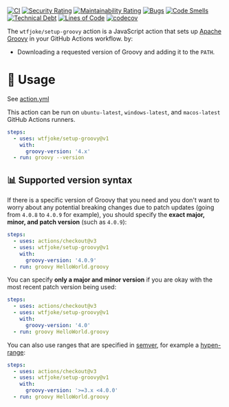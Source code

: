[![CI](https://github.com/WtfJoke/setup-groovy/actions/workflows/test.yml/badge.svg)](https://github.com/WtfJoke/setup-groovy/actions/workflows/test.yml)
[![Security Rating](https://sonarcloud.io/api/project_badges/measure?project=WtfJoke_setup-groovy&metric=security_rating)](https://sonarcloud.io/dashboard?id=WtfJoke_setup-groovy)
[![Maintainability Rating](https://sonarcloud.io/api/project_badges/measure?project=WtfJoke_setup-groovy&metric=sqale_rating)](https://sonarcloud.io/dashboard?id=WtfJoke_setup-groovy)
[![Bugs](https://sonarcloud.io/api/project_badges/measure?project=WtfJoke_setup-groovy&metric=bugs)](https://sonarcloud.io/dashboard?id=WtfJoke_setup-groovy)
[![Code Smells](https://sonarcloud.io/api/project_badges/measure?project=WtfJoke_setup-groovy&metric=code_smells)](https://sonarcloud.io/dashboard?id=WtfJoke_setup-groovy)
[![Technical Debt](https://sonarcloud.io/api/project_badges/measure?project=WtfJoke_setup-groovy&metric=sqale_index)](https://sonarcloud.io/dashboard?id=WtfJoke_setup-groovy)
[![Lines of Code](https://sonarcloud.io/api/project_badges/measure?project=WtfJoke_setup-groovy&metric=ncloc)](https://sonarcloud.io/dashboard?id=WtfJoke_setup-groovy)
[![codecov](https://codecov.io/gh/WtfJoke/setup-groovy/branch/main/graph/badge.svg?token=3D0E2NTINZ)](https://codecov.io/gh/WtfJoke/setup-groovy)

The `wtfjoke/setup-groovy` action is a JavaScript action that sets up [Apache Groovy](https://groovy-lang.org/) in your GitHub Actions workflow. by:

- Downloading a requested version of Groovy and adding it to the `PATH`.

# 🔧 Usage

See [action.yml](action.yml)

This action can be run on `ubuntu-latest`, `windows-latest`, and `macos-latest` GitHub Actions runners.

```yml
steps:
  - uses: wtfjoke/setup-groovy@v1
    with:
      groovy-version: '4.x'
  - run: groovy --version
```

## 📊 Supported version syntax

If there is a specific version of Groovy that you need and you don't want to worry about any potential breaking changes due to patch updates (going from `4.0.8` to `4.0.9` for example), you should specify the **exact major, minor, and patch version** (such as `4.0.9`):

```yaml
steps:
  - uses: actions/checkout@v3
  - uses: wtfjoke/setup-groovy@v1
    with:
      groovy-version: '4.0.9'
  - run: groovy HelloWorld.groovy
```

You can specify **only a major and minor version** if you are okay with the most recent patch version being used:

```yaml
steps:
  - uses: actions/checkout@v3
  - uses: wtfjoke/setup-groovy@v1
    with:
      groovy-version: '4.0'
  - run: groovy HelloWorld.groovy
```

You can also use ranges that are specified in [semver](https://github.com/npm/node-semver#ranges), for example a [hypen-range](https://github.com/npm/node-semver#advanced-range-syntax):

```yaml
steps:
  - uses: actions/checkout@v3
  - uses: wtfjoke/setup-groovy@v1
    with:
      groovy-version: '>=3.x <4.0.0'
  - run: groovy HelloWorld.groovy
```
